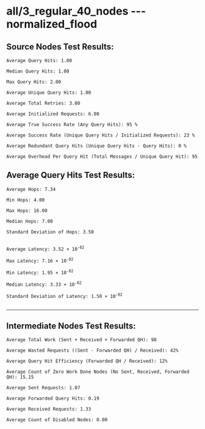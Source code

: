 # all/3_regular_40_nodes --- normalized_flood
## Source Nodes Test Results:
	Average Query Hits: 1.00

	Median Query Hits: 1.00

	Max Query Hits: 2.00

	Average Unique Query Hits: 1.00

	Average Total Retries: 3.00

	Average Initialized Requests: 6.00

	Average True Success Rate (Any Query Hits): 95 %

	Average Success Rate (Unique Query Hits / Initialized Requests): 23 %

	Average Redundant Query Hits (Unique Query Hits - Query Hits): 0 %

	Average Overhead Per Query Hit (Total Messages / Unique Query Hit): 95



## Average Query Hits Test Results:
<pre><code>Average Hops: 7.34

Min Hops: 4.00

Max Hops: 16.00

Median Hops: 7.00

Standard Deviation of Hops: 3.50


Average Latency: 3.52 × 10<sup>-02</sup>

Max Latency: 7.16 × 10<sup>-02</sup>

Min Latency: 1.95 × 10<sup>-02</sup>

Median Latency: 3.33 × 10<sup>-02</sup>

Standard Deviation of Latency: 1.50 × 10<sup>-02</sup>

</code></pre>

---------------------------------------------
## Intermediate Nodes Test Results:

	Average Total Work (Sent + Received + Forwarded QH): 98

	Average Wasted Requests ((Sent - Forwarded QH) / Received): 42%

	Average Query Hit Efficiency (Forwarded QH / Received): 12%

	Average Count of Zero Work Done Nodes (No Sent, Received, Forwarded QH): 15.15

	Average Sent Requests: 1.07

	Average Forwarded Query Hits: 0.19

	Average Received Requests: 1.33

	Average Count of Disabled Nodes: 0.00

